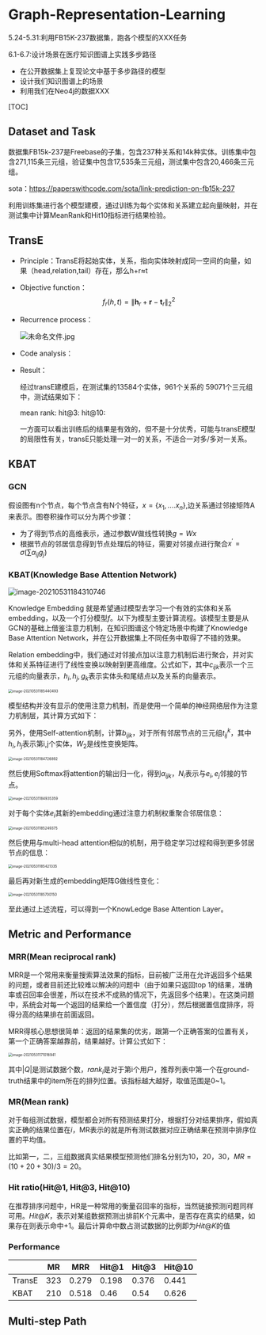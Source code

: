 # Graph-Representation-Learning

5.24-5.31:利用FB15K-237数据集，跑各个模型的XXX任务

6.1-6.7:设计场景在医疗知识图谱上实践多步路径

- 在公开数据集上复现论文中基于多步路径的模型
- 设计我们知识图谱上的场景
- 利用我们在Neo4j的数据XXX

[TOC]

## Dataset and Task

数据集FB15k-237是Freebase的子集，包含237种关系和14k种实体。训练集中包含271,115条三元组，验证集中包含17,535条三元组，测试集中包含20,466条三元组。

sota：https://paperswithcode.com/sota/link-prediction-on-fb15k-237

利用训练集进行各个模型建模，通过训练为每个实体和关系建立起向量映射，并在测试集中计算MeanRank和Hit10指标进行结果检验。

## TransE

- Principle：TransE将起始实体，关系，指向实体映射成同一空间的向量，如果（head,relation,tail）存在，那么h+r≈t

- Objective function：
  $$
  f_{r}(h, t)=\left\|\mathbf{h}_{r}+\mathbf{r}-\mathbf{t}_{r}\right\|_{2}^{2}
  $$

- Recurrence process：

  ![未命名文件.jpg](http://ww1.sinaimg.cn/large/005IQUPRgy1gr1n47kgdfj31520im77a.jpg)

- Code analysis：

  

- Result：

  经过transE建模后，在测试集的13584个实体，961个关系的 59071个三元组中，测试结果如下：

  mean rank: 
  hit@3: 
  hit@10: 

  一方面可以看出训练后的结果是有效的，但不是十分优秀，可能与transE模型的局限性有关，transE只能处理一对一的关系，不适合一对多/多对一关系。

## KBAT

### GCN

假设图有n个节点，每个节点含有N个特征，$x = \{x_1,....x_n\}$,边关系通过邻接矩阵A来表示。图卷积操作可以分为两个步骤：

- 为了得到节点的高维表示，通过参数W做线性转换$g = Wx$
- 根据节点的邻居信息得到节点处理后的特征，需要对邻接点进行聚合$x^{'}=\sigma(\sum\alpha_{ij}g_j)$



### KBAT(Knowledge Base Attention Network)

![image-20210531184310746](https://tva1.sinaimg.cn/large/008i3skNly1gr1sscnorpj31eo0lctfo.jpg)



Knowledge Embedding 就是希望通过模型去学习一个有效的实体和关系embedding，以及一个打分模型$f$。以下为模型主要计算流程。该模型主要是从GCN的基础上借鉴注意力机制，在知识图谱这个特定场景中构建了Knowledge Base Attention Network，并在公开数据集上不同任务中取得了不错的效果。



Relation embedding中，我们通过对邻接点加以注意力机制后进行聚合，并对实体和关系特征进行了线性变换以映射到更高维度。公式如下，其中$c_{ijk}$表示一个三元组的向量表示，$h_i,h_j,g_k$表示实体头和尾结点以及关系的向量表示。

<img src="https://tva1.sinaimg.cn/large/008i3skNly1gr1t4d99b5j30bi02eq2y.jpg" alt="image-20210531185440493" style="zoom:50%;" />

模型结构并没有显示的使用注意力机制，而是使用一个简单的神经网络层作为注意力机制层，其计算方式如下：

另外，使用Self-attention机制，计算$b_{ijk}$，对于所有邻居节点的三元组$t_{ij}^k$，其中$h_i,h_j$表示第i,j个实体，$W_2$是线性变换矩阵。

<img src="https://tva1.sinaimg.cn/large/008i3skNly1gr1sws9rt4j30fa03ejri.jpg" alt="image-20210531184726892" style="zoom:50%;" />

然后使用Softmax将attention的输出归一化，得到$\alpha_{ijk}$，$N_i$表示与$e_i, e_j$邻接的节点。

<img src="/Users/bytedance/Library/Application Support/typora-user-images/image-20210531184935359.png" alt="image-20210531184935359" style="zoom:50%;" />

对于每个实体$e_i$其新的embedding通过注意力机制权重聚合邻居信息：

<img src="https://tva1.sinaimg.cn/large/008i3skNly1gr1t2fi459j30f6042aaa.jpg" alt="image-20210531185249375" style="zoom:50%;" />

然后使用与multi-head attention相似的机制，用于稳定学习过程和得到更多邻居节点的信息：

<img src="https://tva1.sinaimg.cn/large/008i3skNly1gr1t413bahj30ec04uq37.jpg" alt="image-20210531185421335" style="zoom:50%;" />

最后再对新生成的embedding矩阵G做线性变化：

<img src="https://tva1.sinaimg.cn/large/008i3skNly1gr1t6rvrqqj308003swef.jpg" alt="image-20210531185700150" style="zoom:50%;" />

至此通过上述流程，可以得到一个KnowLedge Base Attention Layer。

## Metric and Performance

### MRR(Mean reciprocal rank)

MRR是一个常用来衡量搜索算法效果的指标，目前被广泛用在允许返回多个结果的问题，或者目前还比较难以解决的问题中（由于如果只返回top 1的结果，准确率或召回率会很差，所以在技术不成熟的情况下，先返回多个结果）。在这类问题中，系统会对每一个返回的结果给一个置信度（打分），然后根据置信度排序，将得分高的结果排在前面返回。

MRR得核心思想很简单：返回的结果集的优劣，跟第一个正确答案的位置有关，第一个正确答案越靠前，结果越好。计算公式如下：

<img src="https://tva1.sinaimg.cn/large/008i3skNly1gr1q3p43e5j30fa04kglu.jpg" alt="image-20210531171016941" style="zoom:50%;" />

其中$|Q|$是测试数据个数，$rank_i$是对于第i个用户，推荐列表中第一个在ground-truth结果中的item所在的排列位置。该指标越大越好，取值范围是0~1。



### MR(Mean rank)

对于每组测试数据，模型都会对所有预测结果打分，根据打分对结果排序，假如真实正确的结果位置在$i$，MR表示的就是所有测试数据对应正确结果在预测中排序位置的平均值。

比如第一，二，三组数据真实结果模型预测他们排名分别为10，20，30，$MR = (10 + 20 + 30)/ 3=20$。



### Hit ratio(Hit@1, Hit@3, Hit@10)

在推荐排序问题中，HR是一种常用的衡量召回率的指标，当然链接预测问题同样可用。$Hit@K$，表示对某组数据预测出排前K个元素中，是否存在真实的结果，如果存在则表示命中+1。最后计算命中数占测试数据的比例即为$Hit@K$的值



### Performance 

|        | MR   | MRR   | Hit@1 | Hit@3 | Hit@10 |
| ------ | ---- | ----- | ----- | ----- | ------ |
| TransE | 323  | 0.279 | 0.198 | 0.376 | 0.441  |
| KBAT   | 210  | 0.518 | 0.46  | 0.54  | 0.626  |



## Multi-step Path

